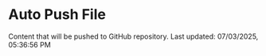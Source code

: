 # Auto Push File

Content that will be pushed to GitHub repository.
Last updated: 07/03/2025, 05:36:56 PM